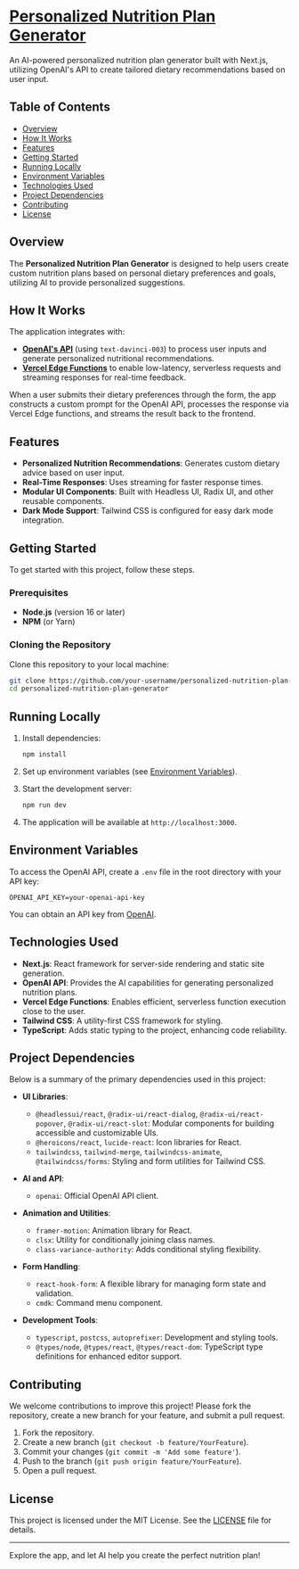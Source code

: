 
# [Personalized Nutrition Plan Generator](https://www.personalized-nutrition-api.com/)

An AI-powered personalized nutrition plan generator built with Next.js, utilizing OpenAI's API to create tailored dietary recommendations based on user input.

## Table of Contents

- [Overview](#overview)
- [How It Works](#how-it-works)
- [Features](#features)
- [Getting Started](#getting-started)
- [Running Locally](#running-locally)
- [Environment Variables](#environment-variables)
- [Technologies Used](#technologies-used)
- [Project Dependencies](#project-dependencies)
- [Contributing](#contributing)
- [License](#license)

## Overview

The **Personalized Nutrition Plan Generator** is designed to help users create custom nutrition plans based on personal dietary preferences and goals, utilizing AI to provide personalized suggestions.

## How It Works

The application integrates with:
- **[OpenAI's API](https://openai.com/api/)** (using `text-davinci-003`) to process user inputs and generate personalized nutritional recommendations.
- **[Vercel Edge Functions](https://vercel.com/features/edge-functions)** to enable low-latency, serverless requests and streaming responses for real-time feedback.

When a user submits their dietary preferences through the form, the app constructs a custom prompt for the OpenAI API, processes the response via Vercel Edge functions, and streams the result back to the frontend.

## Features

- **Personalized Nutrition Recommendations**: Generates custom dietary advice based on user input.
- **Real-Time Responses**: Uses streaming for faster response times.
- **Modular UI Components**: Built with Headless UI, Radix UI, and other reusable components.
- **Dark Mode Support**: Tailwind CSS is configured for easy dark mode integration.

## Getting Started

To get started with this project, follow these steps.

### Prerequisites

- **Node.js** (version 16 or later)
- **NPM** (or Yarn)

### Cloning the Repository

Clone this repository to your local machine:

```bash
git clone https://github.com/your-username/personalized-nutrition-plan-generator.git
cd personalized-nutrition-plan-generator
```

## Running Locally

1. Install dependencies:

   ```bash
   npm install
   ```

2. Set up environment variables (see [Environment Variables](#environment-variables)).

3. Start the development server:

   ```bash
   npm run dev
   ```

4. The application will be available at `http://localhost:3000`.

## Environment Variables

To access the OpenAI API, create a `.env` file in the root directory with your API key:

```plaintext
OPENAI_API_KEY=your-openai-api-key
```

You can obtain an API key from [OpenAI](https://beta.openai.com/account/api-keys).

## Technologies Used

- **Next.js**: React framework for server-side rendering and static site generation.
- **OpenAI API**: Provides the AI capabilities for generating personalized nutrition plans.
- **Vercel Edge Functions**: Enables efficient, serverless function execution close to the user.
- **Tailwind CSS**: A utility-first CSS framework for styling.
- **TypeScript**: Adds static typing to the project, enhancing code reliability.

## Project Dependencies

Below is a summary of the primary dependencies used in this project:

- **UI Libraries**:
  - `@headlessui/react`, `@radix-ui/react-dialog`, `@radix-ui/react-popover`, `@radix-ui/react-slot`: Modular components for building accessible and customizable UIs.
  - `@heroicons/react`, `lucide-react`: Icon libraries for React.
  - `tailwindcss`, `tailwind-merge`, `tailwindcss-animate`, `@tailwindcss/forms`: Styling and form utilities for Tailwind CSS.

- **AI and API**:
  - `openai`: Official OpenAI API client.

- **Animation and Utilities**:
  - `framer-motion`: Animation library for React.
  - `clsx`: Utility for conditionally joining class names.
  - `class-variance-authority`: Adds conditional styling flexibility.

- **Form Handling**:
  - `react-hook-form`: A flexible library for managing form state and validation.
  - `cmdk`: Command menu component.

- **Development Tools**:
  - `typescript`, `postcss`, `autoprefixer`: Development and styling tools.
  - `@types/node`, `@types/react`, `@types/react-dom`: TypeScript type definitions for enhanced editor support.

## Contributing

We welcome contributions to improve this project! Please fork the repository, create a new branch for your feature, and submit a pull request.

1. Fork the repository.
2. Create a new branch (`git checkout -b feature/YourFeature`).
3. Commit your changes (`git commit -m 'Add some feature'`).
4. Push to the branch (`git push origin feature/YourFeature`).
5. Open a pull request.

## License

This project is licensed under the MIT License. See the [LICENSE](./LICENSE) file for details.

---

Explore the app, and let AI help you create the perfect nutrition plan!
